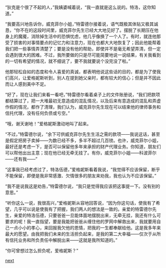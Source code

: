 
“狄克是个很了不起的人，”我姨婆喊着说，“我一直就是这么说的。特洛，这你知道。”

“我要高兴地告诉你，威克菲尔小姐，”特雷德尔接着说，语气既极其体贴又极其诚恳，“你不在的这段时间里，威克菲尔先生已经大大地见好了。摆脱了长期压在他身上的魔魇，消除掉生活中的恐惧忧虑，他几乎像换了一个人了。有时，就连他那受了损害的对事情要点的记忆力和注意力，现在也都大大地恢复了；因此他能帮着我们把一些事情弄清楚了；要是没有他的帮助，即使并不是毫无希望弄清，但一定会遇到很大的困难。不过，我所要做的只是尽可能简要地说一说结果，有关我看到的一切有希望的情况，就不细说了，要不我就要说个没完没了啦。”

他那轻松自如的态度和令人喜爱的真诚，都表明他说这些话的目的，都是为了使我们高兴，让爱格妮斯听到，别人在提到她父亲时，都有较大的信心；但是并不因此而让人感到美中不足。

“好了，现在让我们来看一看吧，”特雷德尔看着桌子上的文件账册说，“我们把款项都结算过了，把一大堆最初无意造成的混乱情况，以及后来有意造成的混乱和弄虚作假的情况，都作了清理，我们认为，威克菲尔先生现在可以结束他的律师事务和信托代理，没有任何负债或亏空。”

“哦，谢天谢地！”爱格妮斯激动地叫了起来。

“不过，”特雷德尔说，“余下可供威克菲尔先生生活之需的款项——我说这话，甚至是假定把房子卖掉——为数已经不多，多半不超过几百镑。也许，威克菲尔小姐，最好还是考虑一下，是否可以保留他多年来承担的财产代理业务。你知道，朋友们可以帮他出出主意；现在他已经无牵无挂了。有你，威克菲尔小姐——科波菲尔——还有我——”

“这事我已经考虑过了，特洛伍德，”爱格妮斯看着我说，“我觉得不应该保留，断乎不能保留，即便是我非常感激、欠情很多的朋友来劝我，我也认为不应该保留。”

“我不是说我这是劝告，”特雷德尔说，“我只是觉得我应该把这事提一下。没有别的意思。”

“听你这么一说，我很高兴，”爱格妮斯从容地回答说，“因为你这句话，使我有了希望，几乎可以说是使我有了把握，我们两人的想法是一致的。亲爱的特雷德尔先生，亲爱的特洛伍德，只要爸爸一旦能体面地摆脱出来，无牵无挂，我还有什么可要求的呢！我一直指望，要是我能把爸爸从缠住他的罗网中解救出来，我就要用自己一点小小的孝心，来回报我欠他的恩情，把我的一生都奉献给他。这是我多年来最大的愿望。由我把我们未来的生活担负起来，是我的第二大幸福——仅次于从所有信托业务和所负责任中解脱出来——这就是我所知道的。”

“你可曾想过怎么担负呢，爱格妮斯？”

[next](page687.md)